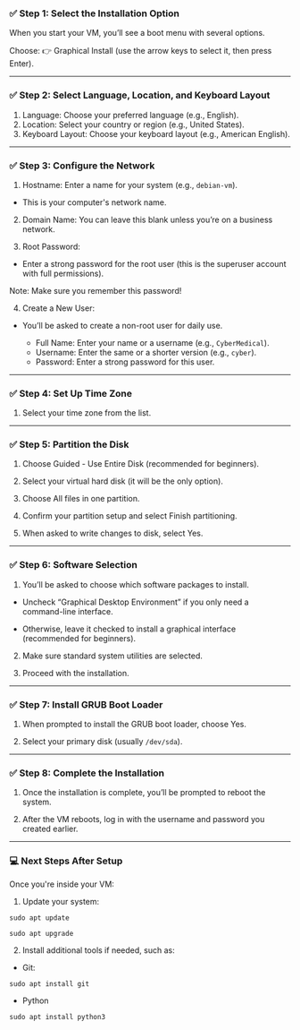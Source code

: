 ### **✅ Step 1: Select the Installation Option**
When you start your VM, you’ll see a boot menu with several options.

Choose:
👉 Graphical Install (use the arrow keys to select it, then press Enter).

---

### **✅ Step 2: Select Language, Location, and Keyboard Layout**
1. Language: Choose your preferred language (e.g., English).
2. Location: Select your country or region (e.g., United States).
3. Keyboard Layout: Choose your keyboard layout (e.g., American English).
  
---

### **✅ Step 3: Configure the Network**
1. Hostname: Enter a name for your system (e.g., `debian-vm`).
  - This is your computer's network name.
2. Domain Name: You can leave this blank unless you’re on a business network.

3. Root Password:
   
  - Enter a strong password for the root user (this is the superuser account with full permissions).
    
Note: Make sure you remember this password!

4. Create a New User:

- You’ll be asked to create a non-root user for daily use.
  
  - Full Name: Enter your name or a username (e.g., `CyberMedical`).
  - Username: Enter the same or a shorter version (e.g., `cyber`).
  - Password: Enter a strong password for this user.
 
---

### **✅ Step 4: Set Up Time Zone**

1. Select your time zone from the list.

---

### **✅ Step 5: Partition the Disk**

1. Choose Guided - Use Entire Disk (recommended for beginners).
   
2. Select your virtual hard disk (it will be the only option).
   
3. Choose All files in one partition.
  
4. Confirm your partition setup and select Finish partitioning.
   
5. When asked to write changes to disk, select Yes.

---

### **✅ Step 6: Software Selection**

1. You’ll be asked to choose which software packages to install.
  - Uncheck “Graphical Desktop Environment” if you only need a command-line interface.
    
  - Otherwise, leave it checked to install a graphical interface (recommended for beginners).
    
2. Make sure standard system utilities are selected.

3. Proceed with the installation.

---

### **✅ Step 7: Install GRUB Boot Loader**

1. When prompted to install the GRUB boot loader, choose Yes.
   
2. Select your primary disk (usually `/dev/sda`).

---

### **✅ Step 8: Complete the Installation**

1. Once the installation is complete, you’ll be prompted to reboot the system.

2. After the VM reboots, log in with the username and password you created earlier.

---

### **💻 Next Steps After Setup**
Once you're inside your VM:

1. Update your system:

`sudo apt update`

`sudo apt upgrade`

2. Install additional tools if needed, such as:

  - Git:
    
`sudo apt install git`

  - Python
    
`sudo apt install python3`
